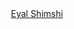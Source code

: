 <script src="https://platform.linkedin.com/badges/js/profile.js" async defer type="text/javascript"></script>
<div id="header" align="center">
  <div class="badge-base LI-profile-badge" data-locale="en_US" data-size="medium" data-theme="dark" data-type="VERTICAL" data-vanity="eyal-shimshi" data-version="v1"><a class="badge-base__link LI-simple-link" href="https://il.linkedin.com/in/eyal-shimshi?trk=profile-badge">Eyal Shimshi</a></div>
</div>
